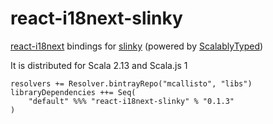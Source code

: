 # react-i18next-slinky
[react-i18next](https://github.com/i18next/react-i18next) bindings for [slinky](https://slinky.dev/) (powered by [ScalablyTyped](https://scalablytyped.org))

It is distributed for Scala 2.13 and Scala.js 1

```
resolvers += Resolver.bintrayRepo("mcallisto", "libs")
libraryDependencies ++= Seq(
    "default" %%% "react-i18next-slinky" % "0.1.3" 
) 
```
